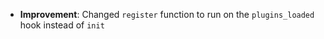 - **Improvement**: Changed `register` function to run on the `plugins_loaded` hook instead of `init`

